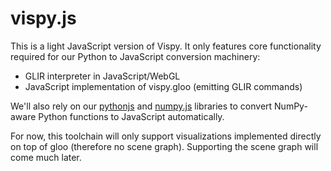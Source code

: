 vispy.js
========

This is a light JavaScript version of Vispy. It only features core functionality required for our Python to JavaScript conversion machinery:

* GLIR interpreter in JavaScript/WebGL
* JavaScript implementation of vispy.gloo (emitting GLIR commands)

We'll also rely on our [pythonjs](https://github.com/vispy/pythonjs) and [numpy.js](https://github.com/vispy/numpy.js) libraries to convert NumPy-aware Python functions to JavaScript automatically.

For now, this toolchain will only support visualizations implemented directly on top of gloo (therefore no scene graph). Supporting the scene graph will come much later.
